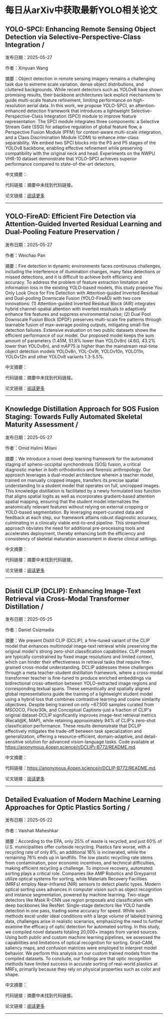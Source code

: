 # 每日从arXiv中获取最新YOLO相关论文


## YOLO\-SPCI: Enhancing Remote Sensing Object Detection via Selective\-Perspective\-Class Integration / 

发布日期：2025-05-27

作者：Xinyuan Wang

摘要：Object detection in remote sensing imagery remains a challenging task due to extreme scale variation, dense object distributions, and cluttered backgrounds. While recent detectors such as YOLOv8 have shown promising results, their backbone architectures lack explicit mechanisms to guide multi\-scale feature refinement, limiting performance on high\-resolution aerial data. In this work, we propose YOLO\-SPCI, an attention\-enhanced detection framework that introduces a lightweight Selective\-Perspective\-Class Integration \(SPCI\) module to improve feature representation. The SPCI module integrates three components: a Selective Stream Gate \(SSG\) for adaptive regulation of global feature flow, a Perspective Fusion Module \(PFM\) for context\-aware multi\-scale integration, and a Class Discrimination Module \(CDM\) to enhance inter\-class separability. We embed two SPCI blocks into the P3 and P5 stages of the YOLOv8 backbone, enabling effective refinement while preserving compatibility with the original neck and head. Experiments on the NWPU VHR\-10 dataset demonstrate that YOLO\-SPCI achieves superior performance compared to state\-of\-the\-art detectors.

中文摘要：


代码链接：摘要中未找到代码链接。

论文链接：[阅读更多](http://arxiv.org/abs/2505.21370v1)

---


## YOLO\-FireAD: Efficient Fire Detection via Attention\-Guided Inverted Residual Learning and Dual\-Pooling Feature Preservation / 

发布日期：2025-05-27

作者：Weichao Pan

摘要：Fire detection in dynamic environments faces continuous challenges, including the interference of illumination changes, many false detections or missed detections, and it is difficult to achieve both efficiency and accuracy. To address the problem of feature extraction limitation and information loss in the existing YOLO\-based models, this study propose You Only Look Once for Fire Detection with Attention\-guided Inverted Residual and Dual\-pooling Downscale Fusion \(YOLO\-FireAD\) with two core innovations: \(1\) Attention\-guided Inverted Residual Block \(AIR\) integrates hybrid channel\-spatial attention with inverted residuals to adaptively enhance fire features and suppress environmental noise; \(2\) Dual Pool Downscale Fusion Block \(DPDF\) preserves multi\-scale fire patterns through learnable fusion of max\-average pooling outputs, mitigating small\-fire detection failures. Extensive evaluation on two public datasets shows the efficient performance of our model. Our proposed model keeps the sum amount of parameters \(1.45M, 51.8% lower than YOLOv8n\) \(4.6G, 43.2% lower than YOLOv8n\), and mAP75 is higher than the mainstream real\-time object detection models YOLOv8n, YOL\-Ov9t, YOLOv10n, YOLO11n, YOLOv12n and other YOLOv8 variants 1.3\-5.5%.

中文摘要：


代码链接：摘要中未找到代码链接。

论文链接：[阅读更多](http://arxiv.org/abs/2505.20884v1)

---


## Knowledge Distillation Approach for SOS Fusion Staging: Towards Fully Automated Skeletal Maturity Assessment / 

发布日期：2025-05-27

作者：Omid Halimi Milani

摘要：We introduce a novel deep learning framework for the automated staging of spheno\-occipital synchondrosis \(SOS\) fusion, a critical diagnostic marker in both orthodontics and forensic anthropology. Our approach leverages a dual\-model architecture wherein a teacher model, trained on manually cropped images, transfers its precise spatial understanding to a student model that operates on full, uncropped images. This knowledge distillation is facilitated by a newly formulated loss function that aligns spatial logits as well as incorporates gradient\-based attention spatial mapping, ensuring that the student model internalizes the anatomically relevant features without relying on external cropping or YOLO\-based segmentation. By leveraging expert\-curated data and feedback at each step, our framework attains robust diagnostic accuracy, culminating in a clinically viable end\-to\-end pipeline. This streamlined approach obviates the need for additional pre\-processing tools and accelerates deployment, thereby enhancing both the efficiency and consistency of skeletal maturation assessment in diverse clinical settings.

中文摘要：


代码链接：摘要中未找到代码链接。

论文链接：[阅读更多](http://arxiv.org/abs/2505.21561v1)

---


## Distill CLIP \(DCLIP\): Enhancing Image\-Text Retrieval via Cross\-Modal Transformer Distillation / 

发布日期：2025-05-25

作者：Daniel Csizmadia

摘要：We present Distill CLIP \(DCLIP\), a fine\-tuned variant of the CLIP model that enhances multimodal image\-text retrieval while preserving the original model's strong zero\-shot classification capabilities. CLIP models are typically constrained by fixed image resolutions and limited context, which can hinder their effectiveness in retrieval tasks that require fine\-grained cross\-modal understanding. DCLIP addresses these challenges through a meta teacher\-student distillation framework, where a cross\-modal transformer teacher is fine\-tuned to produce enriched embeddings via bidirectional cross\-attention between YOLO\-extracted image regions and corresponding textual spans. These semantically and spatially aligned global representations guide the training of a lightweight student model using a hybrid loss that combines contrastive learning and cosine similarity objectives. Despite being trained on only ~67,500 samples curated from MSCOCO, Flickr30k, and Conceptual Captions\-just a fraction of CLIP's original dataset\-DCLIP significantly improves image\-text retrieval metrics \(Recall@K, MAP\), while retaining approximately 94% of CLIP's zero\-shot classification performance. These results demonstrate that DCLIP effectively mitigates the trade\-off between task specialization and generalization, offering a resource\-efficient, domain\-adaptive, and detail\-sensitive solution for advanced vision\-language tasks. Code available at https://anonymous.4open.science/r/DCLIP\-B772/README.md.

中文摘要：


代码链接：https://anonymous.4open.science/r/DCLIP-B772/README.md.

论文链接：[阅读更多](http://arxiv.org/abs/2505.21549v1)

---


## Detailed Evaluation of Modern Machine Learning Approaches for Optic Plastics Sorting / 

发布日期：2025-05-22

作者：Vaishali Maheshkar

摘要：According to the EPA, only 25% of waste is recycled, and just 60% of U.S. municipalities offer curbside recycling. Plastics fare worse, with a recycling rate of only 8%; an additional 16% is incinerated, while the remaining 76% ends up in landfills. The low plastic recycling rate stems from contamination, poor economic incentives, and technical difficulties, making efficient recycling a challenge. To improve recovery, automated sorting plays a critical role. Companies like AMP Robotics and Greyparrot utilize optical systems for sorting, while Materials Recovery Facilities \(MRFs\) employ Near\-Infrared \(NIR\) sensors to detect plastic types.   Modern optical sorting uses advances in computer vision such as object recognition and instance segmentation, powered by machine learning. Two\-stage detectors like Mask R\-CNN use region proposals and classification with deep backbones like ResNet. Single\-stage detectors like YOLO handle detection in one pass, trading some accuracy for speed. While such methods excel under ideal conditions with a large volume of labeled training data, challenges arise in realistic scenarios, emphasizing the need to further examine the efficacy of optic detection for automated sorting.   In this study, we compiled novel datasets totaling 20,000\+ images from varied sources. Using both public and custom machine learning pipelines, we assessed the capabilities and limitations of optical recognition for sorting. Grad\-CAM, saliency maps, and confusion matrices were employed to interpret model behavior. We perform this analysis on our custom trained models from the compiled datasets. To conclude, our findings are that optic recognition methods have limited success in accurate sorting of real\-world plastics at MRFs, primarily because they rely on physical properties such as color and shape.

中文摘要：


代码链接：摘要中未找到代码链接。

论文链接：[阅读更多](http://arxiv.org/abs/2505.16513v1)

---


